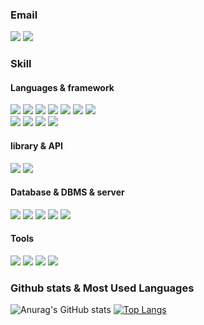 <!--
**delight-HK3/delight-HK3** is a ✨ _special_ ✨ repository because its `README.md` (this file) appears on your GitHub profile.

Here are some ideas to get you started:

- 🔭 I’m currently working on ...
- 🌱 I’m currently learning ...
- 👯 I’m looking to collaborate on ...
- 🤔 I’m looking for help with ...
- 💬 Ask me about ...
- 📫 How to reach me: ...
- 😄 Pronouns: ...
- ⚡ Fun fact: ...
-->


### Email
<p>
  <img src="https://img.shields.io/badge/dabin49140@gmail.com-EA4335?style=flat-square&logo=Gmail&logoColor=white"/>
  <img src="https://img.shields.io/badge/dabin310153@naver.com-03C75A?style=flat-square&logo=Naver&logoColor=white"/>
</p>

### Skill 

#### Languages & framework

<p>
  <img src="https://img.shields.io/badge/codeigniter-EF4223?style=flat-square&logo=codeigniter&logoColor=white"/>
  <img src="https://img.shields.io/badge/php-777BB4?style=flat-square&logo=php&logoColor=white"/>
  <img src="https://img.shields.io/badge/HTML5-E34F26?style=flat-square&logo=HTML5&logoColor=white"/>
  <img src="https://img.shields.io/badge/CSS3-1572B6?style=flat-square&logo=CSS3&logoColor=white"/>
  <img src="https://img.shields.io/badge/JavaScript-F7DF1E?style=flat-square&logo=JavaScript&logoColor=white"/>
  <img src="https://img.shields.io/badge/jQuery-0769AD?style=flat-square&logo=jQuery&logoColor=white"/>
  <img src="https://img.shields.io/badge/Bootstrap-7952B3?style=flat-square&logo=Bootstrap&logoColor=white"/>
  <br>
  <img src="https://img.shields.io/badge/-C++-0769AD?style=flat-square&logo=C%2B%2B&logoColor=white"/>
  <img src="https://img.shields.io/badge/-C%23-0769AD?style=flat-square&logo=Csharp&logoColor=white"/>
  <img src="https://img.shields.io/badge/Java-007396?style=flat-square&logo=Java&logoColor=white"/>
  <img src="https://img.shields.io/badge/Swift-F05138?style=flat-square&logo=Swift&logoColor=white"/>
  
</p>

#### library & API
<p>
  <img src="https://img.shields.io/badge/CKEditor 4-0287D0?style=flat-square&logo=CKEditor 4&logoColor=white"/>
  <img src="https://img.shields.io/badge/Kakao postcode service-FFCD00?style=flat-square&logo=Kakao&logoColor=black"/>
</p>

#### Database & DBMS & server
<p>
    <img src="https://img.shields.io/badge/Oracle-F80000?style=flat-square&logo=Oracle&logoColor=white"/>
    <img src="https://img.shields.io/badge/MariaDB-003545?style=flat-square&logo=MariaDB&logoColor=white"/>
    <img src="https://img.shields.io/badge/phpMyAdmin-6C78AF?style=flat-square&logo=phpMyAdmin&logoColor=white"/>
    <img src="https://img.shields.io/badge/MySQL-4479A1?style=flat-square&logo=MySQL&logoColor=white"/>
    <img src="https://img.shields.io/badge/Apache-D22128?style=flat-square&logo=Apache&logoColor=white"/>
</p>

#### Tools

<p>
  <img src="https://img.shields.io/badge/IntelliJ IDEA-000000?style=flat-square&logo=IntelliJIDEA&logoColor=white"/>
  <img src="https://img.shields.io/badge/Visual Studio-5C2D91?style=flat-square&logo=VisualStudio&logoColor=white"/>
  <img src="https://img.shields.io/badge/Visual Studio Code-007ACC?style=flat-square&logo=VisualStudioCode&logoColor=white"/>
  <img src="https://img.shields.io/badge/Unity-000000?style=flat-square&logo=Unity&logoColor=white"/>
</p>


### Github stats & Most Used Languages

<div align="left">
  
![Anurag's GitHub stats](https://github-readme-stats.vercel.app/api?username=delight-HK3&show_icons=true)
[![Top Langs](https://github-readme-stats.vercel.app/api/top-langs/?username=delight-HK3&layout=compact)](https://github.com/anuraghazra/github-readme-stats)
  
</div>
